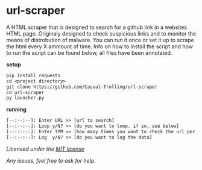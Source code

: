 # url-scraper

A HTML scraper that is designed to search for a github link in a websites HTML page.
Originaly designed to check suspicious links and to monitor the means of distrobution of malware.
You can run it once or set it up to scrape the html every X ammount of time.
Info on how to install the script and how to run the script can be found below, all files have been annotated.

**setup**

```txt
pip install requests
cd <project directory>
git clone https://github.com/Casual-Trolling/url-scraper
cd url-scraper
py launcher.py
```

**running**

```txt
[--:--:--]: Enter URL >> [url to search]
[--:--:--]: Loop y/N? >> [do you want to loop. if so, see below]
[--:--:--]: Enter TPM >> [how many times you want to check the url per min]
[--:--:--]: Log  y/N? >> [do you want to log the data]
```


*Licensed under the [MIT license](https://mit-license.org/)*

*Any issues, feel free to ask for help.*
